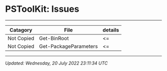 # PSToolKit: Issues

---

| Catagory   | File                  | details |
| ---------- | --------------------- | ------- |
| Not Copied | Get-BinRoot           | <=      |
| Not Copied | Get-PackageParameters | <=      |

---

*Updated: Wednesday, 20 July 2022 23:11:34 UTC*
